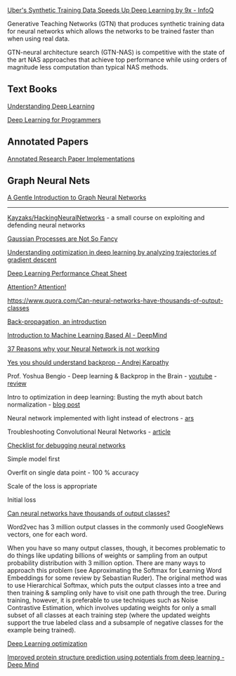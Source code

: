 
[Uber's Synthetic Training Data Speeds Up Deep Learning by 9x - InfoQ](https://www.infoq.com/news/2020/01/uber-deep-learning-speedup/)

Generative Teaching Networks (GTN) that produces synthetic training data for neural networks which allows the networks to be trained faster than when using real data. 

GTN-neural architecture search (GTN-NAS) is competitive with the state of the art NAS approaches that achieve top performance while using orders of magnitude less computation than typical NAS methods.

## Text Books

[Understanding Deep Learning](https://udlbook.github.io/udlbook/)

[Deep Learning for Programmers](https://aiprobook.com/deep-learning-for-programmers/)

## Annotated Papers

[Annotated Research Paper Implementations](https://nn.labml.ai/)

## Graph Neural Nets

[A Gentle Introduction to Graph Neural Networks](https://distill.pub/2021/gnn-intro/)

---

[Kayzaks/HackingNeuralNetworks](https://github.com/Kayzaks/HackingNeuralNetworks) - a small course on exploiting and defending neural networks

[Gaussian Processes are Not So Fancy](https://planspace.org/20181226-gaussian_processes_are_not_so_fancy/)

[Understanding optimization in deep learning by analyzing trajectories of gradient descent](http://www.offconvex.org/2018/11/07/optimization-beyond-landscape/)

[Deep Learning Performance Cheat Sheet](https://towardsdatascience.com/deep-learning-performance-cheat-sheet-21374b9c4f45)

[Attention? Attention!](https://lilianweng.github.io/lil-log/2018/06/24/attention-attention.html)

https://www.quora.com/Can-neural-networks-have-thousands-of-output-classes

[Back-propagation, an introduction](http://www.offconvex.org/2016/12/20/backprop/)

[Introduction to Machine Learning Based AI - DeepMind](https://www.youtube.com/watch?v=iOh7QUZGyiU&list=PLqYmG7hTraZDNJre23vqCGIVpfZ_K2RZs)

[37 Reasons why your Neural Network is not working](https://blog.slavv.com/37-reasons-why-your-neural-network-is-not-working-4020854bd607)

[Yes you should understand backprop - Andrej Karpathy](https://medium.com/@karpathy/yes-you-should-understand-backprop-e2f06eab496b)

Prof. Yoshua Bengio - Deep learning & Backprop in the Brain - [youtube](https://www.youtube.com/watch?v=FhRW77rZUS8) - [review](https://github.com/ADGEfficiency/personal/blob/master/reviews/work/Bengio_backprop_brain.md)

Intro to optimization in deep learning: Busting the myth about batch normalization - [blog post](https://blog.paperspace.com/busting-the-myths-about-batch-normalization/)

Neural network implemented with light instead of electrons - [ars](https://arstechnica.com/science/2018/07/neural-network-implemented-with-light-instead-of-electrons/)

Troubleshooting Convolutional Neural Networks - [article](https://gist.github.com/zeyademam/0f60821a0d36ea44eef496633b4430fc)

[Checklist for debugging neural networks](https://towardsdatascience.com/checklist-for-debugging-neural-networks-d8b2a9434f21)

Simple model first

Overfit on single data point - 100 % accuracy

Scale of the loss is appropriate

Initial loss

[Can neural networks have thousands of output classes?](https://www.quora.com/Can-neural-networks-have-thousands-of-output-classes)

Word2vec has 3 million output classes in the commonly used GoogleNews vectors, one for each word.

When you have so many output classes, though, it becomes problematic to do things like updating billions of weights or sampling from an output probability distribution with 3 million option. There are many ways to approach this problem (see Approximating the Softmax for Learning Word Embeddings for some review by Sebastian Ruder). The original method was to use Hierarchical Softmax, which puts the output classes into a tree and then training & sampling only have to visit one path through the tree. During training, however, it is preferable to use techniques such as Noise Contrastive Estimation, which involves updating weights for only a small subset of all classes at each training step (where the updated weights support the true labeled class and a subsample of negative classes for the example being trained).

[Deep Learning optimization](https://www.reddit.com/r/MachineLearning/comments/fkurza/d_deep_learning_optimization/)

[Improved protein structure prediction using potentials from deep learning - Deep Mind](https://www.nature.com/articles/s41586-019-1923-7.epdf?author_access_token=Z_KaZKDqtKzbE7Wd5HtwI9RgN0jAjWel9jnR3ZoTv0MCcgAwHMgRx9mvLjNQdB2TlQQaa7l420UCtGo8vYQ39gg8lFWR9mAZtvsN_1PrccXfIbc6e-tGSgazNL_XdtQzn1PHfy21qdcxV7Pw-k3htw%3D%3D)
